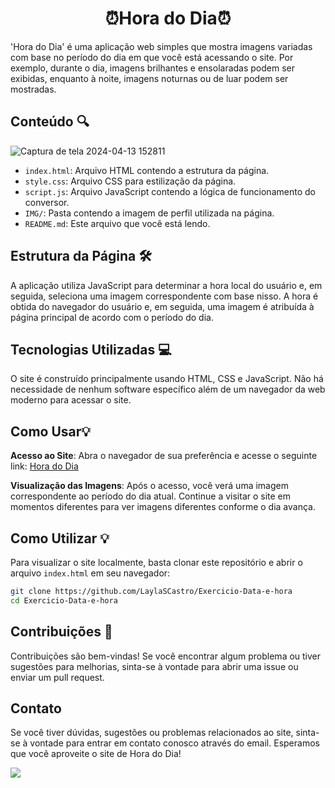   <h1 align=center>⏰Hora do Dia⏰</h1>

'Hora do Dia' é uma aplicação web simples que mostra imagens variadas com base no período do dia em que você está acessando o site. Por exemplo, durante o dia, imagens brilhantes e ensolaradas podem ser exibidas, enquanto à noite, imagens noturnas ou de luar podem ser mostradas.

## Conteúdo 🔍
![Captura de tela 2024-04-13 152811](https://github.com/LaylaSCastro/Exercicio-Data-e-hora/assets/150952875/dd6c247e-646e-4cd3-9077-081f6b063657)

- `index.html`: Arquivo HTML contendo a estrutura da página.
- `style.css`: Arquivo CSS para estilização da página.
- `script.js`: Arquivo JavaScript contendo a lógica de funcionamento do conversor.
- `IMG/`: Pasta contendo a imagem de perfil utilizada na página.
- `README.md`: Este arquivo que você está lendo.

## Estrutura da Página 🛠️

A aplicação utiliza JavaScript para determinar a hora local do usuário e, em seguida, seleciona uma imagem correspondente com base nisso. A hora é obtida do navegador do usuário e, em seguida, uma imagem é atribuída à página principal de acordo com o período do dia.

## Tecnologias Utilizadas 💻

O site é construído principalmente usando HTML, CSS e JavaScript. Não há necessidade de nenhum software específico além de um navegador da web moderno para acessar o site.

## Como Usar💡

  **Acesso ao Site**: Abra o navegador de sua preferência e acesse o seguinte link: [Hora do Dia](https://laylascastro.github.io/Exercicio-Data-e-hora/)

  **Visualização das Imagens**: Após o acesso, você verá uma imagem correspondente ao período do dia atual. Continue a visitar o site em momentos diferentes para ver imagens diferentes conforme o dia avança.

## Como Utilizar 💡

Para visualizar o site localmente, basta clonar este repositório e abrir o arquivo `index.html` em seu navegador:

```bash
git clone https://github.com/LaylaSCastro/Exercicio-Data-e-hora
cd Exercicio-Data-e-hora
```
## Contribuições 🎉

Contribuições são bem-vindas! Se você encontrar algum problema ou tiver sugestões para melhorias, sinta-se à vontade para abrir uma issue ou enviar um pull request.

## Contato

Se você tiver dúvidas, sugestões ou problemas relacionados ao site, sinta-se à vontade para entrar em contato conosco através do email. 
Esperamos que você aproveite o site de Hora do Dia!
<div>
<a href = "mailto:laylacristinasilvacastro@gmail.com"><img src="https://img.shields.io/badge/-Gmail-%23333?style=for-the-badge&logo=gmail&logoColor=white" target="_blank"></a>
</div>
